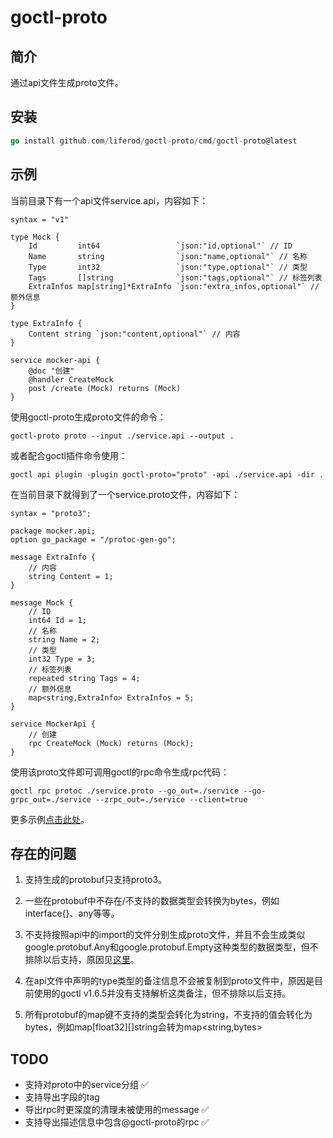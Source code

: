 # goctl-proto

## 简介

通过api文件生成proto文件。

## 安装

```go
go install github.com/liferod/goctl-proto/cmd/goctl-proto@latest
```

## 示例

当前目录下有一个api文件service.api，内容如下：

```
syntax = "v1"

type Mock {
	Id         int64                 `json:"id,optional"` // ID
	Name       string                `json:"name,optional"` // 名称
	Type       int32                 `json:"type,optional"` // 类型
	Tags       []string              `json:"tags,optional"` // 标签列表
	ExtraInfos map[string]*ExtraInfo `json:"extra_infos,optional"` // 额外信息
}

type ExtraInfo {
	Content string `json:"content,optional"` // 内容
}

service mocker-api {
	@doc "创建"
	@handler CreateMock
	post /create (Mock) returns (Mock)
}
```

使用goctl-proto生成proto文件的命令：

```
goctl-proto proto --input ./service.api --output .
```

或者配合goctl插件命令使用：

```
goctl api plugin -plugin goctl-proto="proto" -api ./service.api -dir .
```

在当前目录下就得到了一个service.proto文件，内容如下：

```
syntax = "proto3";

package mocker.api;
option go_package = "/protoc-gen-go";

message ExtraInfo {
    // 内容
    string Content = 1;
}

message Mock {
    // ID
    int64 Id = 1;
    // 名称
    string Name = 2;
    // 类型
    int32 Type = 3;
    // 标签列表
    repeated string Tags = 4;
    // 额外信息
    map<string,ExtraInfo> ExtraInfos = 5;
}

service MockerApi {
    // 创建
    rpc CreateMock (Mock) returns (Mock);
}
```

使用该proto文件即可调用goctl的rpc命令生成rpc代码：

```
goctl rpc protoc ./service.proto --go_out=./service --go-grpc_out=./service --zrpc_out=./service --client=true
```

更多示例[点击此处](https://github.com/liferod/goctl-proto/tree/main/example)。

## 存在的问题

1. 支持生成的protobuf只支持proto3。

2. 一些在protobuf中不存在/不支持的数据类型会转换为bytes，例如interface{}、any等等。

3. 不支持按照api中的import的文件分别生成proto文件，并且不会生成类似google.protobuf.Any和google.protobuf.Empty这种类型的数据类型，但不排除以后支持，原因见[这里](https://go-zero.dev/docs/tutorials/proto/faq#2-%E4%B8%BA%E4%BB%80%E4%B9%88%E4%BD%BF%E7%94%A8-goctl-%E7%94%9F%E6%88%90-grpc-%E4%BB%A3%E7%A0%81%E6%97%B6-proto-%E4%B8%8D%E6%94%AF%E6%8C%81%E4%BD%BF%E7%94%A8%E5%8C%85%E5%A4%96-proto-%E5%92%8C-service)。

4. 在api文件中声明的type类型的备注信息不会被复制到proto文件中，原因是目前使用的goctl v1.6.5并没有支持解析这类备注，但不排除以后支持。

5. 所有protobuf的map键不支持的类型会转化为string，不支持的值会转化为bytes，例如map[float32]\[]string会转为map\<string,bytes>

## TODO

- 支持对proto中的service分组 ✅
- 支持导出字段的tag
- 导出rpc时更深度的清理未被使用的message ✅
- 支持导出描述信息中包含@goctl-proto的rpc ✅
